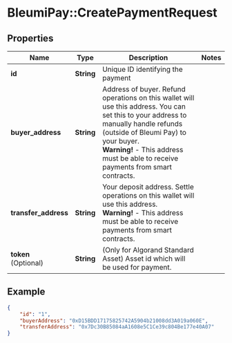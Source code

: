 # BleumiPay::CreatePaymentRequest

## Properties

Name | Type | Description | Notes
------------ | ------------- | ------------- | -------------
**id** | **String** | Unique ID identifying the payment | 
**buyer_address** | **String** | Address of buyer. Refund operations on this wallet will use this address. You can set this to your address to manually handle refunds (outside of Bleumi Pay) to your buyer. <br/> <b>Warning!</b> - This address must be able to receive payments from smart contracts.| 
**transfer_address** | **String** | Your deposit address. Settle operations on this wallet will use this address. <br/> <b>Warning!</b> - This address must be able to receive payments from smart contracts.| 
**token** <br> (Optional) | **String** | (Only for Algorand Standard Asset) Asset id which will be used for payment. |
## Example

```json
{
    "id": "1",
    "buyerAddress": "0xD15BDD17175825742A5904b21008dd3A019a060E",
    "transferAddress": "0x7Dc30B85084aA1608e5C1Ce39c804Be177e40A07"
}
```